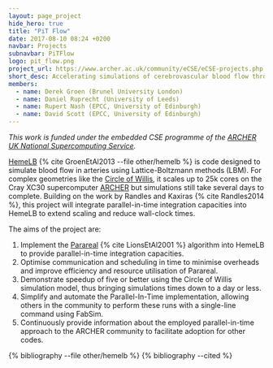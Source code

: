 ```yaml
---
layout: page_project
hide_hero: true
title: "PiT Flow"
date: 2017-08-10 08:24 +0200
navbar: Projects
subnavbar: PiTFlow
logo: pit_flow.png
project_url: https://www.archer.ac.uk/community/eCSE/eCSE-projects.php
short_desc: Accelerating simulations of cerebrovascular blood flow through parallelization in time
members:
  - name: Derek Groen (Brunel University London)
  - name: Daniel Ruprecht (University of Leeds)
  - name: Rupert Nash (EPCC, University of Edinburgh)
  - name: David Scott (EPCC, University of Edinburgh)
---
```


*This work is funded under the embedded CSE programme of the [ARCHER UK National Supercomputing Service](http://www.archer.ac.uk).*

[HemeLB](http://www.2020science.net/software/hemelb.html) {% cite GroenEtAl2013 --file other/hemelb %} is code designed to simulate blood flow in arteries using Lattice-Boltzmann methods (LBM). For complex geometries like the [Circle of Willis](https://en.wikipedia.org/wiki/Circle_of_Willis), it scales up to 25k cores on the Cray XC30 supercomputer [ARCHER](http://www.archer.ac.uk/about-archer/hardware/) but simulations still take several days to complete. Building on the work by Randles and Kaxiras {% cite Randles2014 %}, this project will integrate parallel-in-time integration capacities into HemeLB to extend scaling and reduce wall-clock times.

The aims of the project are:

 1. Implement the [Parareal](https://en.wikipedia.org/wiki/Parareal) {% cite LionsEtAl2001 %} algorithm into HemeLB to provide parallel-in-time integration capacities.
 2. Optimise communication and scheduling in time to minimise overheads and improve efficiency and resource utilisation of Parareal.
 3. Demonstrate speedup of five or better using the Circle of Willis simulation model, thus bringing simulations times down to a day or less.
 4. Simplify and automate the Parallel-In-Time implementation, allowing others in the community to perform these runs with a single-line command using FabSim.
 5. Continuously provide information about the employed parallel-in-time approach to the ARCHER community to facilitate adoption for other codes.

{% bibliography --file other/hemelb %}
{% bibliography --cited %}
